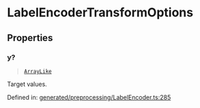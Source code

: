 # LabelEncoderTransformOptions

## Properties

### y?

> [`ArrayLike`](../types/ArrayLike.md)

Target values.

Defined in:  [generated/preprocessing/LabelEncoder.ts:285](https://github.com/transitive-bullshit/scikit-learn-ts/blob/92ab806/packages/sklearn/src/generated/preprocessing/LabelEncoder.ts#L285)
